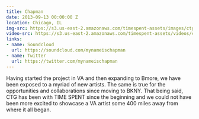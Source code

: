 ```yaml
---
title: Chapman
date: 2013-09-13 00:00:00 Z
location: Chicago, IL
img-src: https://s3.us-east-2.amazonaws.com/timespent-assets/images/ctg.png
video-src: https://s3.us-east-2.amazonaws.com/timespent-assets/videos/ctg.mp4
links:
- name: Soundcloud
  url: https://soundcloud.com/mynameischapman
- name: Twitter
  url: https://twitter.com/mynameischapman
---
```


Having started the project in VA and then expanding to Bmore, we have been exposed to a myriad of new artists. The same is true for the opportunities and collaborations since moving to BKNY. That being said, CTG has been with TIME SPENT since the beginning and we could not have been more excited to showcase a VA artist some 400 miles away from where it all began.
